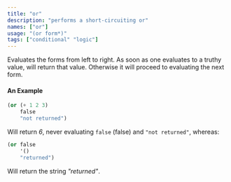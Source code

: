 ```yaml
---
title: "or"
description: "performs a short-circuiting or"
names: ["or"]
usage: "(or form*)"
tags: ["conditional" "logic"]
---
```


Evaluates the forms from left to right. As soon as one evaluates to a truthy value, will return that value. Otherwise it will proceed to evaluating the next form.

#### An Example

```scheme
(or (+ 1 2 3)
    false
    "not returned")
```

Will return _6_, never evaluating `false` (false) and `"not returned"`, whereas:

```scheme
(or false
    '()
    "returned")
```

Will return the string _"returned"_.
